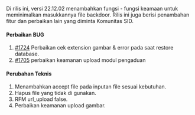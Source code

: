 Di rilis ini, versi 22.12.02 menambahkan fungsi - fungsi keamaan untuk meminimalkan masukkannya file backdoor. Rilis ini juga berisi penambahan fitur dan perbaikan lain yang diminta Komunitas SID.

#### Perbaikan BUG

1. [#1724](https://github.com/OpenSID/premium/issues/1724) Perbaikan cek extension gambar & error pada saat restore database.
2. [#1705](https://github.com/OpenSID/OpenSID/issues/1705) perbaikan keamanan upload modul pengaduan

#### Perubahan Teknis

1. Menambahkan accept file pada inputan file sesuai kebutuhan.
2. Hapus file yang tidak di gunakan.
3. RFM url_upload false.
4. Perbaikan keamanan upload gambar.
